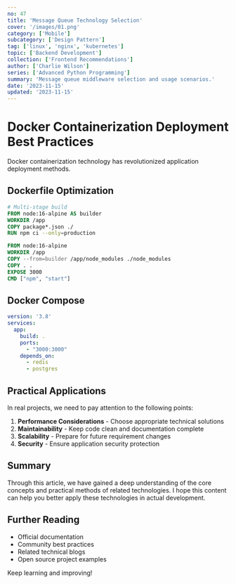 ```yaml
---
no: 47
title: 'Message Queue Technology Selection'
cover: '/images/01.png'
category: ['Mobile']
subcategory: ['Design Pattern']
tag: ['linux', 'nginx', 'kubernetes']
topic: ['Backend Development']
collection: ['Frontend Recommendations']
author: ['Charlie Wilson']
series: ['Advanced Python Programming']
summary: 'Message queue middleware selection and usage scenarios.'
date: '2023-11-15'
updated: '2023-11-15'
---
```


# Docker Containerization Deployment Best Practices

Docker containerization technology has revolutionized application deployment methods.

## Dockerfile Optimization

```dockerfile
# Multi-stage build
FROM node:16-alpine AS builder
WORKDIR /app
COPY package*.json ./
RUN npm ci --only=production

FROM node:16-alpine
WORKDIR /app
COPY --from=builder /app/node_modules ./node_modules
COPY . .
EXPOSE 3000
CMD ["npm", "start"]
```

## Docker Compose

```yaml
version: '3.8'
services:
  app:
    build: .
    ports:
      - "3000:3000"
    depends_on:
      - redis
      - postgres
```

## Practical Applications

In real projects, we need to pay attention to the following points:

1. **Performance Considerations** - Choose appropriate technical solutions
2. **Maintainability** - Keep code clean and documentation complete
3. **Scalability** - Prepare for future requirement changes
4. **Security** - Ensure application security protection

## Summary

Through this article, we have gained a deep understanding of the core concepts and practical methods of related technologies. I hope this content can help you better apply these technologies in actual development.

## Further Reading

- Official documentation
- Community best practices
- Related technical blogs
- Open source project examples

Keep learning and improving!